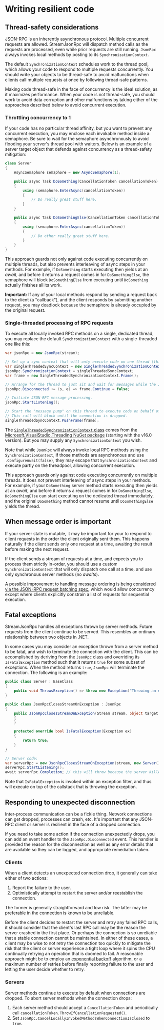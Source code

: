 # Writing resilient code

## Thread-safety considerations

JSON-RPC is an inherently asynchronous protocol. Multiple concurrent requests are allowed.
StreamJsonRpc will dispatch method calls as the requests are processed, even while prior requests are still running.
`JsonRpc` always invokes local methods by posting to its `SynchronizationContext`.

The default `SynchronizationContext` schedules work to the thread pool, which allows your code
to respond to multiple requests concurrently. You should write your objects to be thread-safe to avoid
malfunctions when clients call multiple requests at once by following thread-safe patterns.

Making code thread-safe in the face of concurrency is the ideal solution, as it maximizes performance.
When your code is not thread-safe, you should work to avoid data corruption and other malfunctions by taking
either of the approaches described below to avoid concurrent execution.

### Throttling concurrency to 1

If your code has no particular thread affinity, but you want to prevent any concurrent execution,
you may enclose each invokable method inside a semaphore. Be sure to wait for the semaphore asynchronously
to avoid flooding your server's thread pool with waiters. Below is an example of a server target object that
defends against concurrency as a thread-safety mitigation:

```cs
class Server
{
    AsyncSemaphore semaphore = new AsyncSemaphore(1);

    public async Task DoSomething(CancellationToken cancellationToken)
    {
        using (semaphore.EnterAsync(cancellationToken))
        {
            // Do really great stuff here.
        }
    }

    public async Task DoSomethingElse(CancellationToken cancellationToken)
    {
        using (semaphore.EnterAsync(cancellationToken))
        {
            // Do other really great stuff here.
        }
    }
}
```

This approach guards not only against code executing concurrently on multiple threads, but also
prevents interleaving of async steps in your methods. For example, if `DoSomething` starts executing
then yields at an *await*, and before it returns a request comes in for `DoSomethingElse`, the semaphore
will block `DoSomethingElse` from executing until `DoSomething` actually finishes all its work.

**Important:** If any of your local methods respond by sending a request back to the client (a "callback"),
and the client responds by submitting another request, you may deadlock because the semaphore is already occupied
by the original request.

### Single-threaded processing of RPC requests

To execute all locally invoked RPC methods on a single, dedicated thread, you may replace
the default `SynchronizationContext` with a single-threaded one like this:

```cs
var jsonRpc = new JsonRpc(stream);

// Set up a sync context that will only execute code on one thread (this one).
var singleThreadedSyncContext = new SingleThreadedSynchronizationContext();
jsonRpc.SynchronizationContext = singleThreadedSyncContext;
var frame = new SingleThreadedSynchronizationContext.Frame();

// Arrange for the thread to just sit and wait for messages while the JSON-RPC connection lasts.
jsonRpc.Disconnected += (s, e) => frame.Continue = false;

// Initiate JSON-RPC message processing.
jsonRpc.StartListening();

// Start the "message pump" on this thread to execute code on behalf of JsonRpc.
// This call will block until the connection is dropped.
singleThreadedSyncContext.PushFrame(frame);
```

The [`SingleThreadedSynchronizationContext` class](https://github.com/Microsoft/vs-threading/blob/master/src/Microsoft.VisualStudio.Threading/SingleThreadedSynchronizationContext.cs) comes from the [Microsoft.VisualStudio.Threading NuGet package](https://nuget.org/packages/Microsoft.VisualStudio.Threading) (starting with the v16.0 version). But you may supply any `SynchronizationContext` you wish.

Note that while `JsonRpc` will always invoke local RPC methods using the `SynchronizationContext`,
if those methods are asynchronous and use `.ConfigureAwait(false)`, they may escape that `SynchronizationContext`
and execute partly on the threadpool, allowing concurrent execution.

This approach guards only against code executing concurrently on multiple threads. It does *not*
prevent interleaving of async steps in your methods. For example, if your `DoSomething` server method starts executing
then yields at an *await*, and before it returns a request comes in for `DoSomethingElse`, `DoSomethingElse` can
start executing on the dedicated thread immediately, and the original `DoSomething` method cannot resume until
`DoSomethingElse` yields the thread.

## When message order is important

If your server state is mutable, it may be important for your to respond to client requests in the order
the client originally sent them. This happens naturally if the client sends only one request at a time,
awaiting the result before making the next request.

If the client sends a stream of requests at a time, and expects you to process them strictly in-order,
you should use a custom `SynchronizationContext` that will only dispatch one call at a time, and use only
synchronous server methods (no *awaits*).

A possible improvement to handling message ordering is being [considered via the JSON-RPC request batching spec](https://github.com/Microsoft/vs-streamjsonrpc/issues/134), which would allow concurrency except where clients
explicitly constrain a list of requests for sequential execution.

## Fatal exceptions

StreamJsonRpc handles all exceptions thrown by server methods. Future requests from the client continue to be served.
This resembles an ordinary relationship between two objects in .NET.

In some cases you may consider an exception thrown from a server method to be fatal, and wish to terminate the connection
with the client. This can be accomplished by deriving from the `JsonRpc` class and overriding its `IsFatalException` method
such that it returns `true` for some subset of exceptions. When the method returns `true`, `JsonRpc` will terminate the connection.
The following is an example:

```cs
public class Server : BaseClass
{
    public void ThrowsException() => throw new Exception("Throwing an exception");
}

public class JsonRpcClosesStreamOnException : JsonRpc
{
    public JsonRpcClosesStreamOnException(Stream stream, object target = null) : base(stream, target)
    {
    }

    protected override bool IsFatalException(Exception ex)
    {
        return true;
    }
}

// Server code:
var serverRpc = new JsonRpcClosesStreamOnException(stream, new Server());
serverRpc.StartListening();
await serverRpc.Completion; // this will throw because the server killed the connection when `Server.ThrowsException` fails.
```

Note that `IsFatalException` is invoked within an exception filter, and thus will execute on top of the callstack
that is throwing the exception.

## Responding to unexpected disconnection

Inter-process communication can be a fickle thing. Network connections can get dropped, processes can crash, etc.
It's important that any JSON-RPC client or server is resilient in the face of a dropped connection.

If you need to take some action if the connection unexpectedly drops, you can add an event handler to the
`JsonRpc.Disconnected` event. This handler is provided the reason for the disconnection as well as any error details
that are available so they can be logged, and appropriate remediation taken.

### Clients

When a client detects an unexpected connection drop, it generally can take either of two actions:

1. Report the failure to the user.
1. Optimistically attempt to restart the server and/or reestablish the connection.

The former is generally straightforward and low risk.
The latter may be preferable in the connection is known to be unreliable.

Before the client decides to restart the server and retry any failed RPC calls, it should consider that the client's
last RPC call may be the reason the server crashed in the first place. Or perhaps the connection is so unreliable
that a stable connection cannot be maintained. In either of these cases, a client may be wise to not retry the
connection too quickly to mitigate the risk that the client or server experience a tight loop where it spins the CPU
continually retrying an operation that is doomed to fail.
A reasonable approach might be to employ an [exponential backoff](https://en.wikipedia.org/wiki/Exponential_backoff)
algorithm, or a maximum number of retries before finally reporting failure to the user and letting the user decide
whether to retry.

### Servers

Server methods continue to execute by default when connections are dropped. To abort server methods when the connection drops:

1. Each server method should accept a `CancellationToken` and periodically call `cancellationToken.ThrowIfCancellationRequested()`.
1. Set `JsonRpc.CancelLocallyInvokedMethodsWhenConnectionIsClosed` to `true`.
